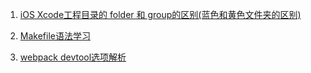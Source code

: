 1. [iOS Xcode工程目录的 folder 和 group的区别(蓝色和黄色文件夹的区别)](http://blog.csdn.net/fanjunxi1990/article/details/9352917)

2. [Makefile语法学习](http://blog.csdn.net/ankwyq/article/details/7460791)

3. [webpack devtool选项解析](http://www.cnblogs.com/hhhyaaon/p/5657469.html)
